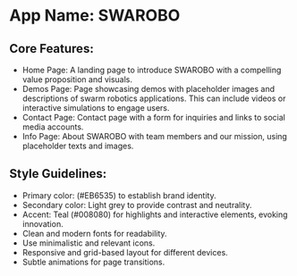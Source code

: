 # **App Name**: SWAROBO

## Core Features:

- Home Page: A landing page to introduce SWAROBO with a compelling value proposition and visuals.
- Demos Page: Page showcasing demos with placeholder images and descriptions of swarm robotics applications. This can include videos or interactive simulations to engage users.
- Contact Page: Contact page with a form for inquiries and links to social media accounts.
- Info Page: About SWAROBO with team members and our mission, using placeholder texts and images.

## Style Guidelines:

- Primary color: (#EB6535) to establish brand identity.
- Secondary color: Light grey to provide contrast and neutrality.
- Accent: Teal (#008080) for highlights and interactive elements, evoking innovation.
- Clean and modern fonts for readability.
- Use minimalistic and relevant icons.
- Responsive and grid-based layout for different devices.
- Subtle animations for page transitions.
